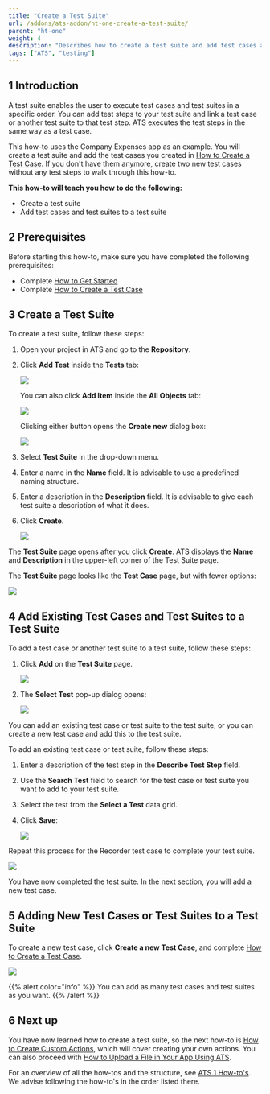 ```yaml
---
title: "Create a Test Suite"
url: /addons/ats-addon/ht-one-create-a-test-suite/
parent: "ht-one"
weight: 4
description: "Describes how to create a test suite and add test cases and test suites to your test suite."
tags: ["ATS", "testing"]
---
```


## 1 Introduction

A test suite enables the user to execute test cases and test suites in a specific order. You can add test steps to your test suite and link a test case or another test suite to that test step. ATS executes the test steps in the same way as a test case.

This how-to uses the Company Expenses app as an example. You will create a test suite and add the test cases you created in [How to Create a Test Case](/addons/ats-addon/ht-one-create-a-test-case/). If you don't have them anymore, create two new test cases without any test steps to walk through this how-to. 

**This how-to will teach you how to do the following:**

* Create a test suite
* Add test cases and test suites to a test suite

## 2 Prerequisites

Before starting this how-to, make sure you have completed the following prerequisites:

* Complete [How to Get Started](/addons/ats-addon/ht-one-getting-started/)
* Complete [How to Create a Test Case](/addons/ats-addon/ht-one-create-a-test-case/)

## 3 Create a Test Suite

To create a test suite, follow these steps:

1.  Open your project in ATS and go to the **Repository**.
2.  Click **Add Test** inside the **Tests** tab:
    
    ![](/attachments/addons/ats-addon/ht/ht-one/ht-one-create-a-test-suite/repository-add-test.png)

    You can also click **Add Item** inside the **All Objects** tab:
    
    ![](/attachments/addons/ats-addon/ht/ht-one/ht-one-create-a-test-suite/repository-add-item.png)

    Clicking either button opens the **Create new** dialog box:
    
    ![](/attachments/addons/ats-addon/ht/ht-one/ht-one-create-a-test-suite/repository-create-new.png)

3.  Select **Test Suite** in the drop-down menu.
4.  Enter a name in the **Name** field. It is advisable to use a predefined naming structure.
5.  Enter a description in the **Description** field. It is advisable to give each test suite a description of what it does.
6.  Click **Create**.
    
    ![](/attachments/addons/ats-addon/ht/ht-one/ht-one-create-a-test-suite/repository-create-new-test-suite.png)

The **Test Suite** page opens after you click **Create**. ATS displays the **Name** and **Description** in the upper-left corner of the Test Suite page.

The **Test Suite** page looks like the **Test Case** page, but with fewer options:
    
![](/attachments/addons/ats-addon/ht/ht-one/ht-one-create-a-test-suite/repository-test-suite-page.png)
    
## 4 Add Existing Test Cases and Test Suites to a Test Suite

To add a test case or another test suite to a test suite, follow these steps:

1.  Click **Add** on the **Test Suite** page.
    
    ![](/attachments/addons/ats-addon/ht/ht-one/ht-one-create-a-test-suite/repository-test-suite-page-add.png)

2.  The **Select Test** pop-up dialog opens:
    
    ![](/attachments/addons/ats-addon/ht/ht-one/ht-one-create-a-test-suite/repository-select-test.png)

You can add an existing test case or test suite to the test suite, or you can create a new test case and add this to the test suite.
  
To add an existing test case or test suite, follow these steps:

1.  Enter a description of the test step in the **Describe Test Step** field.
2.  Use the **Search Test** field to search for the test case or test suite you want to add to your test suite.
3.  Select the test from the **Select a Test** data grid. 
4.  Click **Save**:
    
    ![](/attachments/addons/ats-addon/ht/ht-one/ht-one-create-a-test-suite/test-suite-page-select-test.png)

Repeat this process for the Recorder test case to complete your test suite.

![](/attachments/addons/ats-addon/ht/ht-one/ht-one-create-a-test-suite/test-suite-page-complete.png)

You have now completed the test suite. In the next section, you will add a new test case.

## 5 Adding New Test Cases or Test Suites to a Test Suite

To create a new test case, click **Create a new Test Case**, and complete [How to Create a Test Case](/addons/ats-addon/ht-one-create-a-test-case/).
    
![](/attachments/addons/ats-addon/ht/ht-one/ht-one-create-a-test-suite/test-suite-page-select-test-new.png)

{{% alert color="info" %}}
You can add as many test cases and test suites as you want. 
{{% /alert %}}

## 6 Next up

You have now learned how to create a test suite, so the next how-to is [How to Create Custom Actions](/addons/ats-addon/ht-one-create-custom-actions/), which will cover creating your own actions. You can also proceed with [How to Upload a File in Your App Using ATS](/addons/ats-addon/ht-one-upload-file-using-ats/).

For an overview of all the how-tos and the structure, see [ATS 1 How-to's](/addons/ats-addon/ht-one/). We advise following the how-to's in the order listed there.
